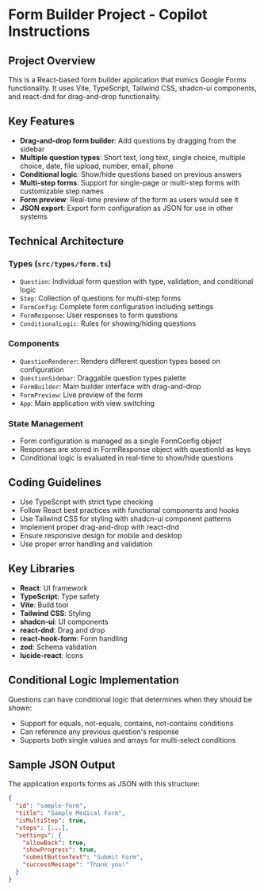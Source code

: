 # Form Builder Project - Copilot Instructions

<!-- Use this file to provide workspace-specific custom instructions to Copilot. For more details, visit https://code.visualstudio.com/docs/copilot/copilot-customization#_use-a-githubcopilotinstructionsmd-file -->

## Project Overview

This is a React-based form builder application that mimics Google Forms functionality. It uses Vite, TypeScript, Tailwind CSS, shadcn-ui components, and react-dnd for drag-and-drop functionality.

## Key Features

- **Drag-and-drop form builder**: Add questions by dragging from the sidebar
- **Multiple question types**: Short text, long text, single choice, multiple choice, date, file upload, number, email, phone
- **Conditional logic**: Show/hide questions based on previous answers
- **Multi-step forms**: Support for single-page or multi-step forms with customizable step names
- **Form preview**: Real-time preview of the form as users would see it
- **JSON export**: Export form configuration as JSON for use in other systems

## Technical Architecture

### Types (`src/types/form.ts`)

- `Question`: Individual form question with type, validation, and conditional logic
- `Step`: Collection of questions for multi-step forms
- `FormConfig`: Complete form configuration including settings
- `FormResponse`: User responses to form questions
- `ConditionalLogic`: Rules for showing/hiding questions

### Components

- `QuestionRenderer`: Renders different question types based on configuration
- `QuestionSidebar`: Draggable question types palette
- `FormBuilder`: Main builder interface with drag-and-drop
- `FormPreview`: Live preview of the form
- `App`: Main application with view switching

### State Management

- Form configuration is managed as a single FormConfig object
- Responses are stored in FormResponse object with questionId as keys
- Conditional logic is evaluated in real-time to show/hide questions

## Coding Guidelines

- Use TypeScript with strict type checking
- Follow React best practices with functional components and hooks
- Use Tailwind CSS for styling with shadcn-ui component patterns
- Implement proper drag-and-drop with react-dnd
- Ensure responsive design for mobile and desktop
- Use proper error handling and validation

## Key Libraries

- **React**: UI framework
- **TypeScript**: Type safety
- **Vite**: Build tool
- **Tailwind CSS**: Styling
- **shadcn-ui**: UI components
- **react-dnd**: Drag and drop
- **react-hook-form**: Form handling
- **zod**: Schema validation
- **lucide-react**: Icons

## Conditional Logic Implementation

Questions can have conditional logic that determines when they should be shown:

- Support for equals, not-equals, contains, not-contains conditions
- Can reference any previous question's response
- Supports both single values and arrays for multi-select conditions

## Sample JSON Output

The application exports forms as JSON with this structure:

```json
{
  "id": "sample-form",
  "title": "Sample Medical Form",
  "isMultiStep": true,
  "steps": [...],
  "settings": {
    "allowBack": true,
    "showProgress": true,
    "submitButtonText": "Submit Form",
    "successMessage": "Thank you!"
  }
}
```

